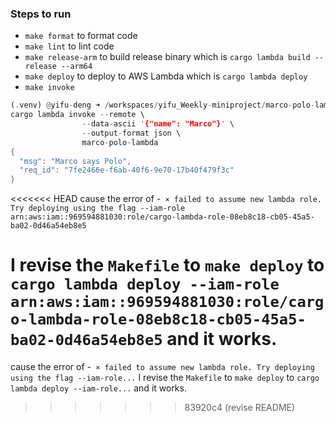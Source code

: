 ### Steps to run

* `make format` to format code
* `make lint` to lint code
* `make release-arm` to build release binary which is `cargo lambda build --release --arm64`
* `make deploy` to deploy to AWS Lambda which is `cargo lambda deploy`
* `make invoke` 
```rust
(.venv) @yifu-deng ➜ /workspaces/yifu_Weekly-miniproject/marco-polo-lambda (main) $ make invoke
cargo lambda invoke --remote \
                --data-ascii '{"name": "Marco"}' \
                --output-format json \
                marco-polo-lambda
{
  "msg": "Marco says Polo",
  "req_id": "7fe2466e-f6ab-40f6-9e70-17b40f479f3c"
}
```


<<<<<<< HEAD
cause the error of -` × failed to assume new lambda role. Try deploying using the flag --iam-role arn:aws:iam::969594881030:role/cargo-lambda-role-08eb8c18-cb05-45a5-ba02-0d46a54eb8e5` 

I revise the `Makefile` to `make deploy` to `cargo lambda deploy --iam-role arn:aws:iam::969594881030:role/cargo-lambda-role-08eb8c18-cb05-45a5-ba02-0d46a54eb8e5` and it works.
=======
cause the error of -` × failed to assume new lambda role. Try deploying using the flag --iam-role...` 
I revise the `Makefile` to `make deploy` to `cargo lambda deploy --iam-role...` and it works.
>>>>>>> 83920c4 (revise README)

